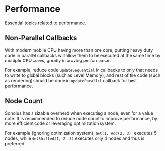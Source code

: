 # Performance

Essential topics related to performance.

## Non-Parallel Callbacks

With modern mobile CPU having more than one core, putting heavy duty code in parallel callbacks will allow them to be executed at the same time by multiple CPU cores, greatly improving performance.

For example, reduce code `updateSequential` in callbacks to only that needs to write to global blocks (such as Level Memory), and rest of the code (such as rendering) should be done in `updateParallel` callback for best performance.

## Node Count

Sonolus has a sizable overhead when executing a node, even for a value note. It is recommended to reduce node count to improve performance, by more efficient code or leveraging optimization system.

For example (ignoring optimization system), `Get(1, Add(2, 3))` executes 5 nodes, while `GetShifted(1, 2, 3)` executes only 4 nodes and thus is preferred.
